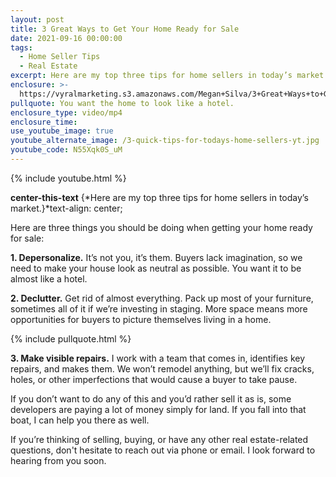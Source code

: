 ```yaml
---
layout: post
title: 3 Great Ways to Get Your Home Ready for Sale
date: 2021-09-16 00:00:00
tags:
  - Home Seller Tips
  - Real Estate
excerpt: Here are my top three tips for home sellers in today’s market.
enclosure: >-
  https://vyralmarketing.s3.amazonaws.com/Megan+Silva/3+Great+Ways+to+Get+Your+Home+Ready+for+Sale.mp4
pullquote: You want the home to look like a hotel.
enclosure_type: video/mp4
enclosure_time:
use_youtube_image: true
youtube_alternate_image: /3-quick-tips-for-todays-home-sellers-yt.jpg
youtube_code: N55Xqk0S_uM
---
```

{% include youtube.html %}

**center-this-text** \{*Here are my top three tips for home sellers in today’s market.\}*text-align: center;

Here are three things you should be doing when getting your home ready for sale:

**1\. Depersonalize.** It’s not you, it’s them. Buyers lack imagination, so we need to make your house look as neutral as possible. You want it to be almost like a hotel.&nbsp;

**2\. Declutter.** Get rid of almost everything. Pack up most of your furniture, sometimes all of it if we’re investing in staging. More space means more opportunities for buyers to picture themselves living in a home.

{% include pullquote.html %}

**3\. Make visible repairs.** I work with a team that comes in, identifies key repairs, and makes them. We won’t remodel anything, but we’ll fix cracks, holes, or other imperfections that would cause a buyer to take pause.

If you don’t want to do any of this and you’d rather sell it as is, some developers are paying a lot of money simply for land. If you fall into that boat, I can help you there as well.

If you’re thinking of selling, buying, or have any other real estate-related questions, don't hesitate to reach out via phone or email. I look forward to hearing from you soon.
